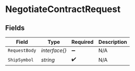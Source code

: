 # NegotiateContractRequest


## Fields

| Field              | Type               | Required           | Description        |
| ------------------ | ------------------ | ------------------ | ------------------ |
| `RequestBody`      | *interface{}*      | :heavy_minus_sign: | N/A                |
| `ShipSymbol`       | *string*           | :heavy_check_mark: | N/A                |